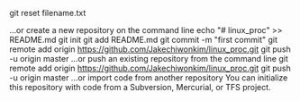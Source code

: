 git reset filename.txt


…or create a new repository on the command line
echo "# linux_proc" >> README.md
git init
git add README.md
git commit -m "first commit"
git remote add origin https://github.com/Jakechiwonkim/linux_proc.git
git push -u origin master
…or push an existing repository from the command line
git remote add origin https://github.com/Jakechiwonkim/linux_proc.git
git push -u origin master
…or import code from another repository
You can initialize this repository with code from a Subversion, Mercurial, or TFS project.


